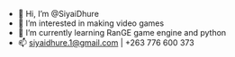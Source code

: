 - 👋 Hi, I’m @SiyaiDhure
- 👀 I’m interested in making video games
- 🌱 I’m currently learning RanGE game engine and python
- 📫 siyaidhure.1@gmail.com | +263 776 600 373

<!---
SiyaiDhure/SiyaiDhure is a ✨ special ✨ repository because its `README.md` (this file) appears on your GitHub profile.
You can click the Preview link to take a look at your changes.
--->

